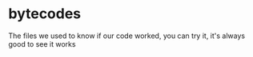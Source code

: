 # bytecodes

The files we used to know if our code worked, you can try it, it's always good to see it works